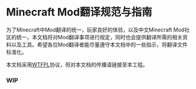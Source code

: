 # Minecraft Mod翻译规范与指南

为了Minecraft中Mod翻译的统一，玩家良好的体验，以及中文Minecraft Mod社区的统一，本文档将对Mod翻译事项进行规定，同时也会提供翻译所需的相关资料以及工具。希望各位Mod翻译者能尽量遵守本文档中的一些指示，将翻译文件标准化。

本文档采用[WTFPL](http://www.wtfpl.net/about/)协议，但对本文档的传播请链接至本工程。

### WIP